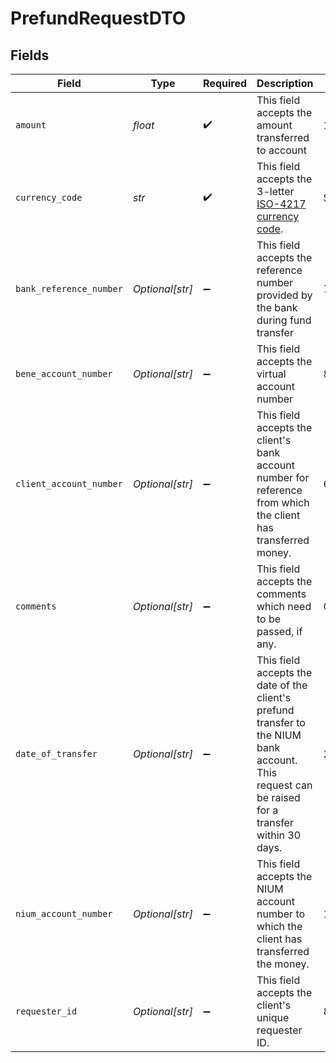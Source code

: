 # PrefundRequestDTO


## Fields

| Field                                                                                                                                            | Type                                                                                                                                             | Required                                                                                                                                         | Description                                                                                                                                      | Example                                                                                                                                          |
| ------------------------------------------------------------------------------------------------------------------------------------------------ | ------------------------------------------------------------------------------------------------------------------------------------------------ | ------------------------------------------------------------------------------------------------------------------------------------------------ | ------------------------------------------------------------------------------------------------------------------------------------------------ | ------------------------------------------------------------------------------------------------------------------------------------------------ |
| `amount`                                                                                                                                         | *float*                                                                                                                                          | :heavy_check_mark:                                                                                                                               | This field accepts the amount transferred to account                                                                                             | 1000                                                                                                                                             |
| `currency_code`                                                                                                                                  | *str*                                                                                                                                            | :heavy_check_mark:                                                                                                                               | This field accepts the 3-letter [ISO-4217 currency code](doc:currency-and-country-codes).                                                        | SGD                                                                                                                                              |
| `bank_reference_number`                                                                                                                          | *Optional[str]*                                                                                                                                  | :heavy_minus_sign:                                                                                                                               | This field accepts the reference number provided by the bank during fund transfer                                                                | 712347512376                                                                                                                                     |
| `bene_account_number`                                                                                                                            | *Optional[str]*                                                                                                                                  | :heavy_minus_sign:                                                                                                                               | This field accepts the virtual account number                                                                                                    | 800207849                                                                                                                                        |
| `client_account_number`                                                                                                                          | *Optional[str]*                                                                                                                                  | :heavy_minus_sign:                                                                                                                               | This field accepts the client's bank account number for reference from which the client has transferred money.                                   | 615234671328                                                                                                                                     |
| `comments`                                                                                                                                       | *Optional[str]*                                                                                                                                  | :heavy_minus_sign:                                                                                                                               | This field accepts the comments which need to be passed, if any.                                                                                 | Client Prefund                                                                                                                                   |
| `date_of_transfer`                                                                                                                               | *Optional[str]*                                                                                                                                  | :heavy_minus_sign:                                                                                                                               | This field accepts the date of the client's prefund transfer to the NIUM bank account. This request can be raised for a transfer within 30 days. | 2019-11-24                                                                                                                                       |
| `nium_account_number`                                                                                                                            | *Optional[str]*                                                                                                                                  | :heavy_minus_sign:                                                                                                                               | This field accepts the NIUM account number to which the client has transferred the money.                                                        | 133876812367                                                                                                                                     |
| `requester_id`                                                                                                                                   | *Optional[str]*                                                                                                                                  | :heavy_minus_sign:                                                                                                                               | This field accepts the client's unique requester ID.                                                                                             | 8123768123                                                                                                                                       |